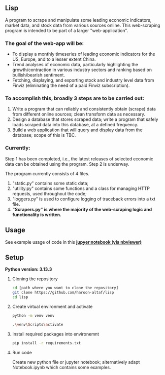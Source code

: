 ## Lisp
A program to scrape and manipulate some leading economic indicators, market data, and stock data from various sources online. This web-scraping program is intended to be part of a larger "web-application".


### The goal of the web-app will be: 
- To display a monthly timeseries of leading economic indicators for the US, Europe, and to a lesser extent China.
- Trend analyses of economic data, particularly highlighting the growth/contraction in various industry sectors and ranking based on bullish/bearish sentiment.
- Fetching, displaying, and exporting stock and industry level data from Finviz (eliminating the need of a paid Finviz subscription).


### To accomplish this, broadly 3 steps are to be carried out:
1. Write a program that can reliably and consistently obtain (scrape) data from different online sources; clean transform data as necessary.
2. Design a database that stores scraped data; write a program that safely loads scraped data into this database, at a defined frequency.
3. Build a web application that will query and display data from the database; scope of this is TBC.


### Currently:
Step 1 has been completed, i.e., the latest releases of selected economic data can be obtained using the program. Step 2 is underway.

The program currently consists of 4 files. 
1. "static.py" contains some static data; 
2. "utility.py" contains some functions and a class for managing HTTP requests, used throughout the code;
3. "loggers.py" is used to configure logging of traceback errors into a txt file.
4. **"Scrapers.py" is where the majority of the web-scraping logic and functionality is written.** 


## Usage
See example usage of code in this [**jupyer notebook (via nbviewer)**](https://nbviewer.org/github/haroon-altaf/lisp/blob/main/Notebook.ipynb)

## Setup
**Python version: 3.13.3**

1. Cloning the repository
   ```bash
   cd [path where you want to clone the repository]
   git clone https://github.com/haroon-altaf/lisp
   cd lisp
2. Create virtual environment and activate
   ```bash
   python -m venv venv
   
   .\venv\Scripts\activate
3. Install required packages into environemnt
   ```bash
   pip install -r requirements.txt
4. Run code

   Create new python file or jupyter notebook; alternatively adapt Notebook.ipynb which contains some examples. 
